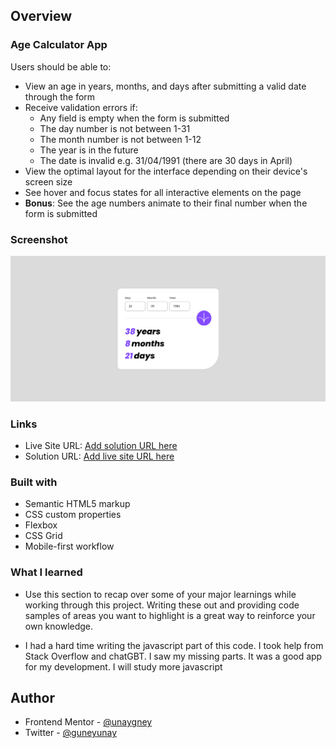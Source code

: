 
## Overview

### Age Calculator App

Users should be able to:

- View an age in years, months, and days after submitting a valid date through the form
- Receive validation errors if:
  - Any field is empty when the form is submitted
  - The day number is not between 1-31
  - The month number is not between 1-12
  - The year is in the future
  - The date is invalid e.g. 31/04/1991 (there are 30 days in April)
- View the optimal layout for the interface depending on their device's screen size
- See hover and focus states for all interactive elements on the page
- **Bonus**: See the age numbers animate to their final number when the form is submitted

### Screenshot

![Desktok Mobile](./screenshots/desktop.png)



### Links

+ Live Site URL: [Add solution URL here](https://unaygney.github.io/ageCalculatorApp/)
+ Solution URL: [Add live site URL here](https://www.frontendmentor.io/solutions/age-calculator-app-tzfiaTM0d1)




### Built with

- Semantic HTML5 markup
- CSS custom properties
- Flexbox
- CSS Grid
- Mobile-first workflow


### What I learned

- Use this section to recap over some of your major learnings while working through this project. Writing these out and providing code samples of areas you want to highlight is a great way to reinforce your own knowledge.

- I had a hard time writing the javascript part of this code. I took help from Stack Overflow and chatGBT. I saw my missing parts. It was a good app for my development. I will study more javascript




## Author


- Frontend Mentor - [@unaygney](https://www.frontendmentor.io/profile/unaygney)
- Twitter - [@guneyunay](https://www.twitter.com/guneyunay)



